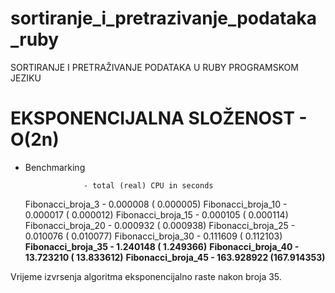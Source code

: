 # sortiranje_i_pretrazivanje_podataka_ruby

SORTIRANJE I PRETRAŽIVANJE PODATAKA U RUBY PROGRAMSKOM JEZIKU

# EKSPONENCIJALNA SLOŽENOST - O(2n)

* Benchmarking


                   - total (real) CPU in seconds
   Fibonacci_broja_3  -  0.000008  ( 0.000005)
   Fibonacci_broja_10 - 0.000017   ( 0.000012)
   Fibonacci_broja_15 - 0.000105   ( 0.000114)
 Fibonacci_broja_20 - 0.000932   ( 0.000938)
 Fibonacci_broja_25 - 0.010076   ( 0.010077)
 Fibonacci_broja_30 - 0.111609   ( 0.112103)
 **Fibonacci_broja_35 - 1.240148 (  1.249366)**
 **Fibonacci_broja_40 - 13.723210  ( 13.833612)**
 **Fibonacci_broja_45 - 163.928922 (167.914353)**

Vrijeme izvrsenja algoritma eksponencijalno raste nakon broja 35.
